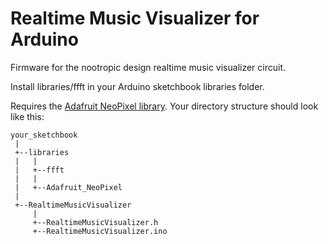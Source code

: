 # Realtime Music Visualizer for Arduino

Firmware for the nootropic design realtime music visualizer circuit.

Install libraries/ffft in your Arduino sketchbook libraries folder.

Requires the [Adafruit NeoPixel library](https://github.com/adafruit/Adafruit_NeoPixel). 
Your directory structure should look like this:

```
your_sketchbook
 |
 +--libraries
 |   |
 |   +--ffft
 |   |
 |   +--Adafruit_NeoPixel
 |
 +--RealtimeMusicVisualizer
     |
     +--RealtimeMusicVisualizer.h
     +--RealtimeMusicVisualizer.ino
```

